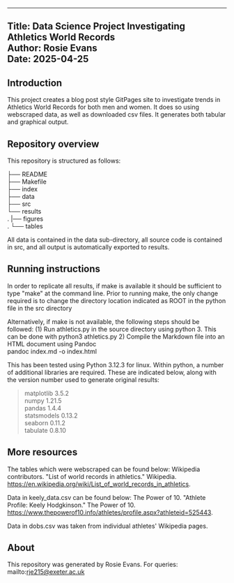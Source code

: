 --------------------------------------------------------------------------------
Title: Data Science Project Investigating Athletics World Records  
Author: Rosie Evans  
Date: 2025-04-25  
--------------------------------------------------------------------------------

## Introduction

This project creates a blog post style GitPages site to investigate trends in Athletics World Records for both men and women. It does so using webscraped data, as well as downloaded csv files. It generates both tabular and graphical output.

## Repository overview
This repository is structured as follows:

├── README  
├── Makefile    
├── index  
├── data  
├── src  
└── results  
.  |── figures  
.  └── tables  

All data is contained in the data sub-directory, all source code is contained
in src, and all output is automatically exported to results.  

## Running instructions

In order to replicate all results, if make is available it should be sufficient
to type "make" at the command line. Prior to running make, the only change required
is to change the directory location indicated as ROOT in the python file
in the src directory

Alternatively, if make is not available, the following steps should be followed:
  (1) Run athletics.py in the source directory using python 3.
      This can be done with
        python3 athletics.py
 2) Compile the Markdown file into an HTML document using Pandoc  
        pandoc index.md -o index.html
        
This has been tested using Python 3.12.3 for linux. Within python, a number
of additional libraries are required.  These are indicated below, along with
the version number used to generate original results:
> matplotlib 3.5.2  
> numpy 1.21.5  
> pandas 1.4.4  
> statsmodels 0.13.2  
> seaborn 0.11.2  
> tabulate 0.8.10  
 

## More resources

The tables which were webscraped can be found below:
  Wikipedia contributors. "List of world records in athletics." Wikipedia.
https://en.wikipedia.org/wiki/List_of_world_records_in_athletics.

Data in keely_data.csv can be found below: 
 The Power of 10. "Athlete Profile: Keely Hodgkinson." The Power of 10.
https://www.thepowerof10.info/athletes/profile.aspx?athleteid=525443.

Data in dobs.csv was taken from individual athletes' Wikipedia pages.

## About

This repository was generated by Rosie Evans.  For queries:
 mailto:rje215@exeter.ac.uk
 
